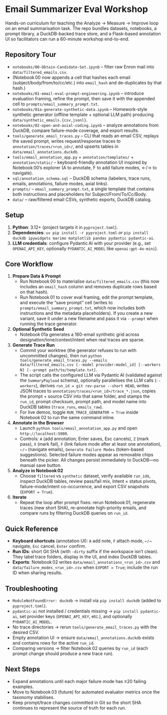 # Email Summarizer Eval Workshop

Hands-on curriculum for teaching the Analyze → Measure → Improve loop on an email summarisation task. The repo bundles datasets, notebooks, a prompt library, a DuckDB-backed trace store, and a Flask-based annotation UI so facilitators can run a 60-minute workshop end-to-end.

## Repository Tour
- `notebooks/00-Obtain-Candidate-Set.ipynb` – filter raw Enron mail into `data/filtered_emails.csv`.
- (Notebook 00 now appends a cell that hashes each email (subject/body/from/to/cc/etc.) into `email_hash` and de-duplicates by that hash.)
- `notebooks/01-email-eval-prompt-engineering.ipynb` – introduce evaluation framing, refine the prompt, then save it with the appended cell to `prompts/email_summary_prompt.txt`.
- `notebooks/01a-generate-synthetic-data.ipynb` – Homework-style synthetic generator (offline template + optional LLM path) producing `data/synthetic_emails.{csv,jsonl}`.
- `notebooks/02-open-and-axial-coding.ipynb` – analyze annotations from DuckDB, compare failure-mode coverage, and export results.
- `tools/generate_email_traces.py` – CLI that reads an email CSV, replays the saved prompt, writes request/response traces to `annotation/traces/<run_id>/`, and upserts tables in `data/email_annotations.duckdb`.
- `tools/email_annotation_app.py` + `annotation/templates/` + `annotation/static/` – keyboard-friendly annotation UI inspired by Notebook 00’s explorer (A to annotate, F to add failure modes, ←/→ to navigate).
- `sql/annotation_schema.sql` – DuckDB schema (labelers, trace runs, emails, annotations, failure modes, axial links).
- `prompts/` – `email_summary_prompt.txt`, a single template that contains both instructions and placeholders for Subject/From/To/Cc/Body.
- `data/` – raw/filtered email CSVs, synthetic exports, DuckDB catalog.

## Setup
1. **Python**: 3.12+ (project targets it in `pyproject.toml`).
2. **Dependencies**: `uv pip install -r pyproject.toml` *or* `pip install duckdb ipywidgets marimo matplotlib pandas pydantic pydantic-ai`.
3. **LLM credentials**: configure Pydantic AI with your provider (e.g., set `OPENAI_API_KEY`, optionally `PYDANTIC_AI_MODEL` like `openai:gpt-4o-mini`).

## Core Workflow
1. **Prepare Data & Prompt**
   - Run Notebook 00 to materialise `data/filtered_emails.csv` (this now includes an `email_hash` column and removes duplicate rows based on that hash).
   - Run Notebook 01 to cover eval framing, edit the prompt template, and execute the “save prompt” cell (writes to `prompts/email_summary_prompt.txt`, which now includes both instructions and the metadata placeholders). If you create a new variant, save it under a new filename and pass it via `--prompt` when running the trace generator.
2. **Optional Synthetic Seed**
   - Notebook 01a generates a 160-email synthetic grid across designation/tone/context/intent when real traces are sparse.
3. **Generate Trace Run**
   - Commit your worktree (the generator refuses to run with uncommitted changes), then run `python tools/generate_email_traces.py --emails data/filtered_emails.csv [--model provider:model_id] [--workers N] [--prompt path/to/template.txt]`.
   - The script calls the configured LLM via Pydantic AI (validated against the `SummaryPayload` schema), optionally parallelises the LLM calls (`--workers`), derives `run_id = git rev-parse --short HEAD`, writes JSON traces to `annotation/traces/<run_id>/trace_*.json`, copies the prompt + source CSV into that same folder, and stamps the `run_id`, prompt checksum, prompt path, and model name into DuckDB tables (`trace_runs`, `emails_raw`).
   - For live demos, toggle `RUN_TRACE_GENERATOR = True` inside Notebook 02 to run the same command inline.
4. **Annotate in the Browser**
   - Launch `python tools/email_annotation_app.py` and open `http://localhost:5000`.
   - Controls: `A` (add annotation; Enter saves, Esc cancels), `Z` (mark pass), `X` (mark fail), `F` (link failure mode after at least one annotation), `←/→` (navigate emails), `Generate Failure Modes` (token-based suggestions). Selected failure modes appear as removable chips beneath the picker. All changes persist immediately to DuckDB—no manual save button.
5. **Analyze in Notebook 02**
   - Choose `filtered` vs `synthetic` dataset, verify available `run_id`s, inspect DuckDB tables, review pass/fail mix, Intent × status pivots, failure-mode/intent co-occurrence, and export CSV snapshots (`EXPORT = True`).
6. **Iterate**
   - Repeat the loop after prompt fixes: rerun Notebook 01, regenerate traces (new short SHA), re-annotate high-priority emails, and compare runs by filtering DuckDB queries on `run_id`.

## Quick Reference
- **Keyboard shortcuts** (annotation UI): `A` add note, `F` attach mode, `←/→` navigate, `Esc` cancel, `Enter` confirm.
- **Run IDs**: short Git SHA (with `-dirty` suffix if the workspace isn’t clean). They label trace folders, display in the UI, and index DuckDB tables.
- **Exports**: Notebook 02 writes `data/email_annotations_<run_id>.csv` and `data/failure_modes_<run_id>.csv` when `EXPORT = True`; include the run ID when sharing results.

## Troubleshooting
- `ModuleNotFoundError: duckdb` → install via `pip install duckdb` (added to `pyproject.toml`).
- `pydantic-ai` not installed / credentials missing → `pip install pydantic-ai`, set provider keys (`OPENAI_API_KEY`, etc.), and optionally `PYDANTIC_AI_MODEL`.
- No trace directories → rerun `tools/generate_email_traces.py` with the desired CSV.
- Empty annotation UI → ensure `data/email_annotations.duckdb` exists and contains rows for the active `run_id`.
- Comparing versions → filter Notebook 02 queries by `run_id` (each prompt change should produce a new trace run).

## Next Steps
- Expand annotations until each major failure mode has ≥20 failing examples.
- Move to Notebook 03 (future) for automated evaluator metrics once the taxonomy stabilises.
- Keep prompt/trace changes committed in Git so the short SHA continues to represent the source of truth for each run.

